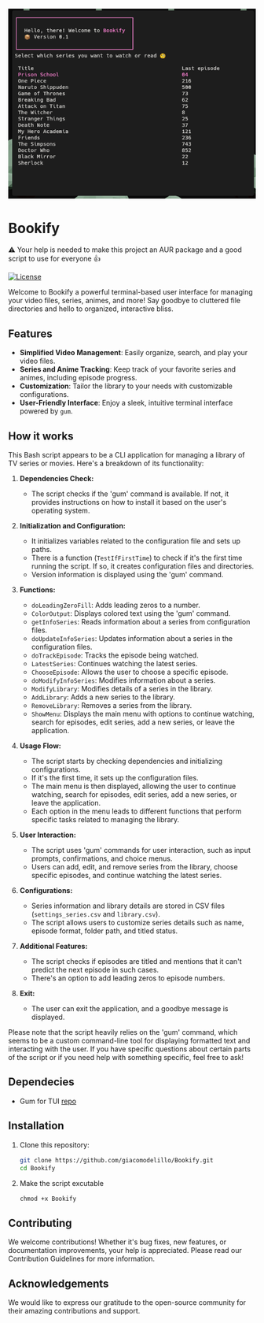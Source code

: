 <p align="center">
  <img src="screenshot.png" alt="Your Library Logo" >
</p>

# Bookify

⚠️ Your help is needed to make this project an AUR package and a good script to use for everyone 👍

[![License](https://img.shields.io/badge/License-MIT-blue.svg)](LICENSE)

Welcome to Bookify a powerful terminal-based user interface for managing your video files, series, animes, and more! Say goodbye to cluttered file directories and hello to organized, interactive bliss.

## Features

- **Simplified Video Management**: Easily organize, search, and play your video files.
- **Series and Anime Tracking**: Keep track of your favorite series and animes, including episode progress.
- **Customization**: Tailor the library to your needs with customizable configurations.
- **User-Friendly Interface**: Enjoy a sleek, intuitive terminal interface powered by `gum`.

## How it works

This Bash script appears to be a CLI application for managing a library of TV series or movies. Here's a breakdown of its functionality:

1. **Dependencies Check:**

   - The script checks if the 'gum' command is available. If not, it provides instructions on how to install it based on the user's operating system.

2. **Initialization and Configuration:**

   - It initializes variables related to the configuration file and sets up paths.
   - There is a function (`TestIfFirstTime`) to check if it's the first time running the script. If so, it creates configuration files and directories.
   - Version information is displayed using the 'gum' command.

3. **Functions:**

   - `doLeadingZeroFill`: Adds leading zeros to a number.
   - `ColorOutput`: Displays colored text using the 'gum' command.
   - `getInfoSeries`: Reads information about a series from configuration files.
   - `doUpdateInfoSeries`: Updates information about a series in the configuration files.
   - `doTrackEpisode`: Tracks the episode being watched.
   - `LatestSeries`: Continues watching the latest series.
   - `ChooseEpisode`: Allows the user to choose a specific episode.
   - `doModifyInfoSeries`: Modifies information about a series.
   - `ModifyLibrary`: Modifies details of a series in the library.
   - `AddLibrary`: Adds a new series to the library.
   - `RemoveLibrary`: Removes a series from the library.
   - `ShowMenu`: Displays the main menu with options to continue watching, search for episodes, edit series, add a new series, or leave the application.

4. **Usage Flow:**

   - The script starts by checking dependencies and initializing configurations.
   - If it's the first time, it sets up the configuration files.
   - The main menu is then displayed, allowing the user to continue watching, search for episodes, edit series, add a new series, or leave the application.
   - Each option in the menu leads to different functions that perform specific tasks related to managing the library.

5. **User Interaction:**

   - The script uses 'gum' commands for user interaction, such as input prompts, confirmations, and choice menus.
   - Users can add, edit, and remove series from the library, choose specific episodes, and continue watching the latest series.

6. **Configurations:**

   - Series information and library details are stored in CSV files (`settings_series.csv` and `library.csv`).
   - The script allows users to customize series details such as name, episode format, folder path, and titled status.

7. **Additional Features:**

   - The script checks if episodes are titled and mentions that it can't predict the next episode in such cases.
   - There's an option to add leading zeros to episode numbers.

8. **Exit:**
   - The user can exit the application, and a goodbye message is displayed.

Please note that the script heavily relies on the 'gum' command, which seems to be a custom command-line tool for displaying formatted text and interacting with the user. If you have specific questions about certain parts of the script or if you need help with something specific, feel free to ask!

## Dependecies

- Gum for TUI [repo](https://github.com/charmbracelet/gum)

## Installation

1. Clone this repository:
   ```sh
   git clone https://github.com/giacomodelillo/Bookify.git
   cd Bookify
   ```
2. Make the script excutable
   ```
   chmod +x Bookify
   ```

## Contributing

We welcome contributions! Whether it's bug fixes, new features, or documentation improvements, your help is appreciated. Please read our Contribution Guidelines for more information.

## Acknowledgements

We would like to express our gratitude to the open-source community for their amazing contributions and support.

